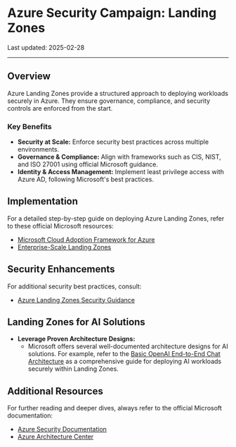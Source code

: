 # Azure Security Campaign: Landing Zones

Last updated: 2025-02-28

---

## Overview

Azure Landing Zones provide a structured approach to deploying workloads securely in Azure. They ensure governance, compliance, and security controls are enforced from the start.

### Key Benefits

- **Security at Scale:** Enforce security best practices across multiple environments.
- **Governance & Compliance:** Align with frameworks such as CIS, NIST, and ISO 27001 using official Microsoft guidance.
- **Identity & Access Management:** Implement least privilege access with Azure AD, following Microsoft's best practices.

<!-- REMINDER: Add a diagram or image here showing a high-level architecture of a secure Landing Zone -->

## Implementation

For a detailed step-by-step guide on deploying Azure Landing Zones, refer to these official Microsoft resources:

- [Microsoft Cloud Adoption Framework for Azure](https://learn.microsoft.com/en-us/azure/cloud-adoption-framework/)
- [Enterprise-Scale Landing Zones](https://learn.microsoft.com/en-us/azure/cloud-adoption-framework/ready/landing-zone/)

<!-- REMINDER: Insert images/screenshots of key configuration steps if available -->

## Security Enhancements

For additional security best practices, consult:

- [Azure Landing Zones Security Guidance](https://learn.microsoft.com/en-us/azure/cloud-adoption-framework/secure/)

## Landing Zones for AI Solutions

- **Leverage Proven Architecture Designs:**
  - Microsoft offers several well-documented architecture designs for AI solutions. For example, refer to the [Basic OpenAI End-to-End Chat Architecture](https://learn.microsoft.com/en-us/azure/architecture/ai-ml/architecture/basic-openai-e2e-chat) as a comprehensive guide for deploying AI workloads securely within Landing Zones.

<!-- REMINDER: Include a flowchart or diagram linking Landing Zones with AI workload security considerations -->

## Additional Resources

For further reading and deeper dives, always refer to the official Microsoft documentation:

- [Azure Security Documentation](https://learn.microsoft.com/en-us/azure/security/)
- [Azure Architecture Center](https://learn.microsoft.com/en-us/azure/architecture/)
